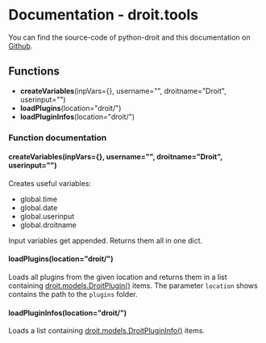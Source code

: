 # Documentation - droit.tools
You can find the source-code of python-droit and this documentation on [Github](https://github.com/jaybeejs/python-droit).


## Functions
- **createVariables**(inpVars={}, username="", droitname="Droit", userinput="")
- **loadPlugins**(location="droit/")
- **loadPluginInfos**(location="droit/")


### Function documentation
#### createVariables(inpVars={}, username="", droitname="Droit", userinput="")
Creates useful variables:

- global.time
- global.date
- global.userinput
- global.droitname

Input variables get appended. Returns them all in one dict.

#### loadPlugins(location="droit/")
Loads all plugins from the given location and returns them in a list containing [droit.models.DroitPlugin()](https://github.com/jaybeejs/python-droit/blob/master/docs/models.md#droitpluginmode-name) items. The parameter `location` shows contains the path to the `plugins` folder.

#### loadPluginInfos(location="droit/")
Loads a list containing [droit.models.DroitPluginInfo()](https://github.com/jaybeejs/python-droit/blob/master/docs/models.md#droitplugininfomode-name) items.